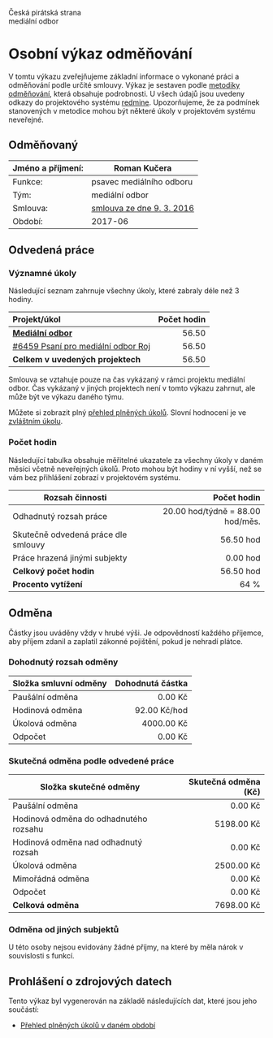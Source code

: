 Česká pirátská strana  
mediální odbor

Osobní výkaz odměňování
=======================

V tomtu výkazu zveřejňujeme základní informace o vykonané práci a odměňování
podle určité smlouvy. Výkaz je sestaven podle [metodiky odměňování][metodika],
která obsahuje podrobnosti. U všech údajů jsou uvedeny odkazy do projektového
systému [redmine](https://redmine.pirati.cz). Upozorňujeme, že za podmínek
stanovených v metodice mohou být některé úkoly v projektovém systému neveřejné.

Odměňovaný
----------

Jméno a příjmení:                      | Roman Kučera
-----------------------                | --------------------
Funkce:                                | psavec mediálního odboru
Tým:                                   | mediální odbor
Smlouva:                               | [smlouva ze dne 9. 3. 2016][smlouva]
Období:                                | 2017-06


Odvedená práce
--------------

### Významné úkoly

Následující seznam zahrnuje všechny úkoly, které zabraly déle než 3 hodiny.

| Projekt/úkol                                |   Počet hodin |
|:--------------------------------------------|--------------:|
| **[Mediální odbor][p61]**                   |         56.50 |
| [#6459 Psaní pro mediální odbor Roj][t6459] |         56.50 |
| **Celkem v uvedených projektech**           |         56.50 |


Smlouva se vztahuje pouze na čas vykázaný v rámci projektu mediální odbor. Čas vykázaný v jiných projektech není v tomto výkazu zahrnut, ale může být ve výkazu daného týmu. 


Můžete si zobrazit plný [přehled plněných úkolů][tasklist].
Slovní hodnocení je ve [zvláštním úkolu][hodnoceni].


### Počet hodin

Následující tabulka obsahuje měřitelné ukazatele za všechny úkoly v daném měsíci
včetně neveřejných úkolů. Proto mohou být hodiny v ní vyšší, než se vám bez
přihlášení zobrazí v projektovém systému.

Rozsah činnosti                        | Počet hodin
--------------                         | ----------:
Odhadnutý rozsah práce                 |  20.00 hod/týdně =  88.00 hod/měs.
Skutečně odvedená práce dle smlouvy    |  56.50 hod
Práce hrazená jinými subjekty          |   0.00 hod
**Celkový počet hodin**                |  56.50 hod
**Procento vytížení**                  |   64 %

Odměna
------

Částky jsou uváděny vždy v hrubé výši. Je odpovědností každého příjemce, aby
příjem zdanil a zaplatil zákonné pojištění, pokud je nehradí plátce.

### Dohodnutý rozsah odměny

Složka smluvní odměny                  | Dohodnutá částka
----------------                       | ------------------:
Paušální odměna                        |     0.00 Kč
Hodinová odměna                        |    92.00 Kč/hod
Úkolová odměna                         |  4000.00 Kč
Odpočet                                |     0.00 Kč

### Skutečná odměna podle odvedené práce

Složka skutečné odměny                 | Skutečná odměna (Kč)
---------------------                  | ---------------------:
Paušální odměna                        |     0.00 Kč
Hodinová odměna do odhadnutého rozsahu |  5198.00 Kč
Hodinová odměna nad odhadnutý rozsah   |     0.00 Kč
Úkolová odměna                         |  2500.00 Kč
Mimořádná odměna                       |     0.00 Kč
Odpočet                                |     0.00 Kč
**Celková odměna**                     |  7698.00 Kč


### Odměna od jiných subjektů

U této osoby nejsou evidovány žádné příjmy, na které by měla nárok v souvislosti s funkcí.


Prohlášení o zdrojových datech
------------------------------

Tento výkaz byl vygenerován na základě následujících dat, které jsou jeho součástí:

* [Přehled plněných úkolů v daném období](user_report.csv)

[hodnoceni]: https://redmine.pirati.cz/issues/
[metodika]: https://redmine.pirati.cz/projects/po/wiki/Odmenovani


[p61]: https://redmine.pirati.cz/time_entries?c[]=project&c[]=user&c[]=activity&c[]=issue&c[]=hours&c[]=cf_16&c[]=spent_on&f[]=spent_on&f[]=user_id&f[]=&op[spent_on]=><&op[user_id]==&utf8=%E2%9C%93&v[spent_on][]=2017-06-01&v[spent_on][]=2017-06-30&v[user_id][]=1&v[user_id][]=8&f[]=project_id&op[project_id]==&v[project_id][]=61

[t6459]: https://redmine.pirati.cz/issues/6459/time_entries?c[]=project&c[]=user&c[]=activity&c[]=issue&c[]=hours&c[]=cf_16&c[]=spent_on&f[]=spent_on&f[]=user_id&f[]=&op[spent_on]=><&op[user_id]==&utf8=%E2%9C%93&v[spent_on][]=2017-06-01&v[spent_on][]=2017-06-30&v[user_id][]=1&v[user_id][]=8



[tasklist]: https://redmine.pirati.cz/time_entries?c[]=project&c[]=user&c[]=activity&c[]=issue&c[]=hours&c[]=cf_16&c[]=spent_on&f[]=spent_on&f[]=user_id&f[]=&op[spent_on]=><&op[user_id]==&utf8=%E2%9C%93&v[spent_on][]=2017-06-01&v[spent_on][]=2017-06-30&v[user_id][]=18

[smlouva]: nan
